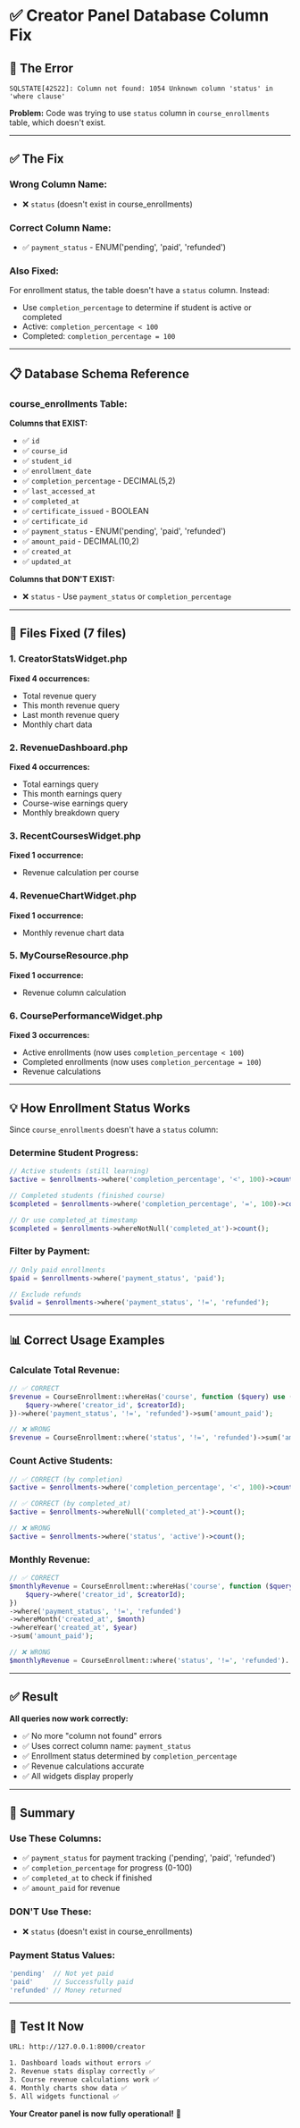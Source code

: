 # ✅ Creator Panel Database Column Fix

## 🐛 The Error

```
SQLSTATE[42S22]: Column not found: 1054 Unknown column 'status' in 'where clause'
```

**Problem:** Code was trying to use `status` column in `course_enrollments` table, which doesn't exist.

---

## ✅ The Fix

### **Wrong Column Name:**
- ❌ `status` (doesn't exist in course_enrollments)

### **Correct Column Name:**
- ✅ `payment_status` - ENUM('pending', 'paid', 'refunded')

### **Also Fixed:**
For enrollment status, the table doesn't have a `status` column. Instead:
- Use `completion_percentage` to determine if student is active or completed
- Active: `completion_percentage < 100`
- Completed: `completion_percentage = 100`

---

## 📋 Database Schema Reference

### **course_enrollments Table:**

**Columns that EXIST:**
- ✅ `id`
- ✅ `course_id`
- ✅ `student_id`
- ✅ `enrollment_date`
- ✅ `completion_percentage` - DECIMAL(5,2)
- ✅ `last_accessed_at`
- ✅ `completed_at`
- ✅ `certificate_issued` - BOOLEAN
- ✅ `certificate_id`
- ✅ `payment_status` - ENUM('pending', 'paid', 'refunded')
- ✅ `amount_paid` - DECIMAL(10,2)
- ✅ `created_at`
- ✅ `updated_at`

**Columns that DON'T EXIST:**
- ❌ `status` - Use `payment_status` or `completion_percentage`

---

## 🔧 Files Fixed (7 files)

### **1. CreatorStatsWidget.php**
**Fixed 4 occurrences:**
- Total revenue query
- This month revenue query
- Last month revenue query
- Monthly chart data

### **2. RevenueDashboard.php**
**Fixed 4 occurrences:**
- Total earnings query
- This month earnings query
- Course-wise earnings query
- Monthly breakdown query

### **3. RecentCoursesWidget.php**
**Fixed 1 occurrence:**
- Revenue calculation per course

### **4. RevenueChartWidget.php**
**Fixed 1 occurrence:**
- Monthly revenue chart data

### **5. MyCourseResource.php**
**Fixed 1 occurrence:**
- Revenue column calculation

### **6. CoursePerformanceWidget.php**
**Fixed 3 occurrences:**
- Active enrollments (now uses `completion_percentage < 100`)
- Completed enrollments (now uses `completion_percentage = 100`)
- Revenue calculations

---

## 💡 How Enrollment Status Works

Since `course_enrollments` doesn't have a `status` column:

### **Determine Student Progress:**
```php
// Active students (still learning)
$active = $enrollments->where('completion_percentage', '<', 100)->count();

// Completed students (finished course)
$completed = $enrollments->where('completion_percentage', '=', 100)->count();

// Or use completed_at timestamp
$completed = $enrollments->whereNotNull('completed_at')->count();
```

### **Filter by Payment:**
```php
// Only paid enrollments
$paid = $enrollments->where('payment_status', 'paid');

// Exclude refunds
$valid = $enrollments->where('payment_status', '!=', 'refunded');
```

---

## 📊 Correct Usage Examples

### **Calculate Total Revenue:**
```php
// ✅ CORRECT
$revenue = CourseEnrollment::whereHas('course', function ($query) use ($creatorId) {
    $query->where('creator_id', $creatorId);
})->where('payment_status', '!=', 'refunded')->sum('amount_paid');

// ❌ WRONG
$revenue = CourseEnrollment::where('status', '!=', 'refunded')->sum('amount_paid');
```

### **Count Active Students:**
```php
// ✅ CORRECT (by completion)
$active = $enrollments->where('completion_percentage', '<', 100)->count();

// ✅ CORRECT (by completed_at)
$active = $enrollments->whereNull('completed_at')->count();

// ❌ WRONG
$active = $enrollments->where('status', 'active')->count();
```

### **Monthly Revenue:**
```php
// ✅ CORRECT
$monthlyRevenue = CourseEnrollment::whereHas('course', function ($query) use ($creatorId) {
    $query->where('creator_id', $creatorId);
})
->where('payment_status', '!=', 'refunded')
->whereMonth('created_at', $month)
->whereYear('created_at', $year)
->sum('amount_paid');

// ❌ WRONG
$monthlyRevenue = CourseEnrollment::where('status', '!=', 'refunded')...
```

---

## ✅ Result

**All queries now work correctly:**
- ✅ No more "column not found" errors
- ✅ Uses correct column name: `payment_status`
- ✅ Enrollment status determined by `completion_percentage`
- ✅ Revenue calculations accurate
- ✅ All widgets display properly

---

## 🎯 Summary

### **Use These Columns:**
- ✅ `payment_status` for payment tracking ('pending', 'paid', 'refunded')
- ✅ `completion_percentage` for progress (0-100)
- ✅ `completed_at` to check if finished
- ✅ `amount_paid` for revenue

### **DON'T Use These:**
- ❌ `status` (doesn't exist in course_enrollments)

### **Payment Status Values:**
```php
'pending'  // Not yet paid
'paid'     // Successfully paid
'refunded' // Money returned
```

---

## 🚀 Test It Now

```bash
URL: http://127.0.0.1:8000/creator

1. Dashboard loads without errors ✅
2. Revenue stats display correctly ✅
3. Course revenue calculations work ✅
4. Monthly charts show data ✅
5. All widgets functional ✅
```

**Your Creator panel is now fully operational!** 🎉
